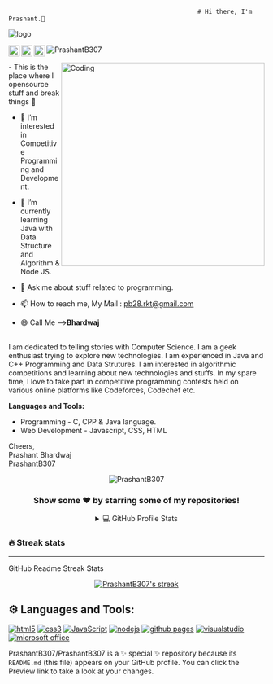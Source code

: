                                                         # Hi there, I'm Prashant.👋
![logo](https://repository-images.githubusercontent.com/588181932/e36ec678-7984-4cdd-8e4c-a3932772ff8e)
<!-- ![logo](https://user-images.githubusercontent.com/10498744/210012254-234538ff-d198-48aa-8964-37e6fd45d227.gif) -->
<!-- [![MasterHead](https://developers.giphy.com/branch/master/static/api-512d36c09662682717108a38bbb5c57d.gif)](https://rishavchanda.io) -->

<a href="https://www.linkedin.com/in/prashantb307/">
  <img align="left" alt="Prashant Bhardwaj - LinkedIn" width="22px" src="https://cdn.jsdelivr.net/npm/simple-icons@v3/icons/linkedin.svg"/>
</a>
<a href="mailto:pb28.rkt@gmail.com">
  <img align="left" alt="Prashant Bhardwaj - Mail" width="22px" src="https://img.icons8.com/ios-glyphs/30/000000/new-post.png"/>
</a>
<a href="https://github.com/PrashantB307">
  <img align="left" alt="Portfolio" width="22px" src="https://cdn.jsdelivr.net/npm/simple-icons@v3/icons/nucleo.svg"/>
</a>

<img src="https://komarev.com/ghpvc/?username=PrashantB307" alt="PrashantB307"/>

<br>
<br>
<img align="right" alt="Coding" width="400" src="https://user-images.githubusercontent.com/55389276/140866485-8fb1c876-9a8f-4d6a-98dc-08c4981eaf70.gif">
- This is the place where I opensource stuff and break things 🤣

- 👀 I’m interested in Competitive Programming and Development.

- 🌱 I’m currently learning Java with Data Structure and Algorithm & Node JS.

- 💬 Ask me about stuff related to programming.

- 📫 How to reach me, My Mail : pb28.rkt@gmail.com

- 😄 Call Me --><strong>Bhardwaj</strong>

<br>I am dedicated to telling stories with Computer Science. I am a geek enthusiast trying to explore new technologies. I am experienced in Java and C++ Programming and Data Strutures. I am interested in algorithmic competitions and learning about new technologies and stuffs. In my spare time, I love to take part in competitive programming contests held on various online platforms like Codeforces, Codechef etc.


**Languages and Tools:**
- Programming - C, CPP & Java language. 
- Web Development - Javascript, CSS, HTML

Cheers,<br />
Prashant Bhardwaj<br />
[PrashantB307](https://github.com/PrashantB307)
<p align="center"><img align="center" src="https://github-readme-stats.vercel.app/api/top-langs?username=PrashantB307&show_icons=true&locale=en&layout=compact" alt="PrashantB307" /></p>

<div align="center">

### Show some ❤️ by starring some of my repositories!
<details> 
  <summary>💻 GitHub Profile Stats</summary>
  <br/>
    <a href="https://github.com/anuraghazra/github-readme-stats"><img alt="PrashantB307's Github Stats" src="https://denvercoder1-github-readme-stats.vercel.app/api/?username=PrashantB307&show_icons=true&include_all_commits=true&count_private=true&theme=react&hide_border=true&bg_color=1F222E&title_color=F85D7F&icon_color=F8D866" height="192px"/></a>
  
  <br/>

</details>
</div>

  ### 🔥 Streak stats
  <hr/>

GitHub Readme Streak Stats 
<p align="center">
  <a href="https://github.com/DenverCoder1/github-readme-streak-stats">
    <img title="🔥 Get streak stats for your profile at git.io/streak-stats" alt="PrashantB307's streak" src="https://streak-stats.demolab.com/?user=PrashantB307&theme=monokai-metallian&hide_border=true"/>
  </a>
</p>

## ⚙ Languages and Tools:
[![html5](https://img.shields.io/badge/HTML5-E34F26?style=for-the-badge&logo=html5&logoColor=white)](https://www.w3.org/html/)
[![css3](https://img.shields.io/badge/CSS3-1572B6?style=for-the-badge&logo=css3&logoColor=white)](https://www.w3schools.com/css/)
[![JavaScript](https://img.shields.io/badge/JavaScript-323330?style=for-the-badge&logo=javascript&logoColor=F7DF1E)](https://developer.mozilla.org/en-US/docs/Web/JavaScript)
[![nodejs](https://img.shields.io/badge/Node.js-339933?style=for-the-badge&logo=nodedotjs&logoColor=white)](https://nodejs.org)
[![github pages](https://img.shields.io/badge/GitHub%20Pages-222222?style=for-the-badge&logo=GitHub%20Pages&logoColor=white)](https://pages.github.com/)
[![visualstudio](https://img.shields.io/badge/VSCode-0078D4?style=for-the-badge&logo=visual%20studio%20code&logoColor=white)](https://code.visualstudio.com/)
[![microsoft office](https://img.shields.io/badge/Microsoft_Office-D83B01?style=for-the-badge&logo=microsoft-office&logoColor=white)](https://www.office.com/)
<!-- [![reactjs](https://img.shields.io/badge/React-20232A?style=for-the-badge&logo=react&logoColor=61DAFB)](https://reactjs.org/)
[![reactrouter](https://img.shields.io/badge/React_Router-CA4245?style=for-the-badge&logo=react-router&logoColor=white)](https://reactrouter.com/en/main)
[![reduxjs](https://img.shields.io/badge/Redux-593D88?style=for-the-badge&logo=redux&logoColor=white)](https://redux.js.org)
[![jquery](https://img.shields.io/badge/jQuery-0769AD?style=for-the-badge&logo=jquery&logoColor=white)](https://jquery.com/)

[![json](https://img.shields.io/badge/json-5E5C5C?style=for-the-badge&logo=json&logoColor=white)](https://www.json.org/)
[![webpack](https://img.shields.io/badge/Webpack-8DD6F9?style=for-the-badge&logo=Webpack&logoColor=white)](https://webpack.js.org)
[![babeljs](https://img.shields.io/badge/Babel-F9DC3E?style=for-the-badge&logo=babel&logoColor=white)](https://babeljs.io/)
[![bootstrap](https://img.shields.io/badge/Bootstrap-563D7C?style=for-the-badge&logo=bootstrap&logoColor=white)](https://getbootstrap.com)
[![sass](https://img.shields.io/badge/Sass-CC6699?style=for-the-badge&logo=sass&logoColor=white)](https://sass-lang.com)
[![material ui](https://img.shields.io/badge/Material%20UI-007FFF?style=for-the-badge&logo=mui&logoColor=white)](https://mui.com/)
[![git](https://img.shields.io/badge/GIT-E44C30?style=for-the-badge&logo=git&logoColor=white)](https://git-scm.com/)
[![netlify](https://img.shields.io/badge/Netlify-00C7B7?style=for-the-badge&logo=netlify&logoColor=white)](https://www.netlify.com/)
[![heroku](https://img.shields.io/badge/Heroku-430098?style=for-the-badge&logo=heroku&logoColor=white)](https://www.heroku.com/) -->

<!-- ![Jira](https://img.shields.io/badge/jira-%230A0FFF.svg?style=for-the-badge&logo=jira&logoColor=white) -->

PrashantB307/PrashantB307 is a ✨ special ✨ repository because its `README.md` (this file) appears on your GitHub profile.
You can click the Preview link to take a look at your changes.
